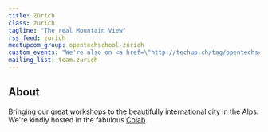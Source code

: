 ```yaml
---
title: Zürich
class: zurich
tagline: "The real Mountain View"
rss_feed: zurich
meetupcom_group: opentechschool-zurich
custom_events: "We're also on <a href=\"http://techup.ch/tag/opentechschool\">Techup</a>."
mailing_list: team.zurich
---
```


## About

Bringing our great workshops to the beautifully international city in the Alps.  We're kindly hosted in the fabulous [Colab](http://colab-zurich.ch/).
